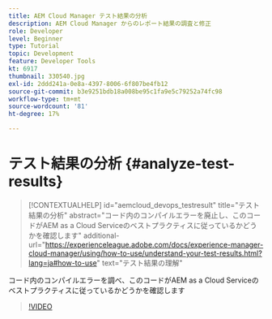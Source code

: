 ```yaml
---
title: AEM Cloud Manager テスト結果の分析
description: AEM Cloud Manager からのレポート結果の調査と修正
role: Developer
level: Beginner
type: Tutorial
topic: Development
feature: Developer Tools
kt: 6917
thumbnail: 330540.jpg
exl-id: 2ddd241a-0e8a-4397-8006-6f807be4fb12
source-git-commit: b3e9251bdb18a008be95c1fa9e5c79252a74fc98
workflow-type: tm+mt
source-wordcount: '81'
ht-degree: 17%

---
```


# テスト結果の分析 {#analyze-test-results}

>[!CONTEXTUALHELP]
>id="aemcloud_devops_testresult"
>title="テスト結果の分析"
>abstract="コード内のコンパイルエラーを廃止し、このコードがAEM as a Cloud Serviceのベストプラクティスに従っているかどうかを確認します"
>additional-url="https://experienceleague.adobe.com/docs/experience-manager-cloud-manager/using/how-to-use/understand-your-test-results.html?lang=ja#how-to-use" text="テスト結果の理解"

コード内のコンパイルエラーを調べ、このコードがAEM as a Cloud Serviceのベストプラクティスに従っているかどうかを確認します

>[!VIDEO](https://video.tv.adobe.com/v/330540?quality=12&learn=on)
